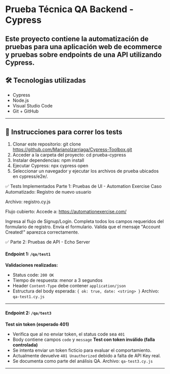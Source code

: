 # Prueba Técnica QA Backend - Cypress
Este proyecto contiene la automatización de pruebas para una aplicación web de ecommerce y pruebas sobre endpoints de una API utilizando Cypress.
---
## 🛠 Tecnologías utilizadas
- Cypress
- Node.js
- Visual Studio Code
- Git + GitHub
---
## 🔧 Instrucciones para correr los tests
1. Clonar este repositorio:
   git clone https://github.com/MarianoIzarriaga/Cypress-Toolbox.git
2. Acceder a la carpeta del proyecto:
   cd prueba-cypress
3. Instalar dependencias:
   npm install
4. Ejecutar Cypress:
   npx cypress open
5. Seleccionar un navegador y ejecutar los archivos de prueba ubicados en cypress/e2e/.

✅ Tests Implementados
Parte 1: Pruebas de UI - Automation Exercise
Caso Automatizado: Registro de nuevo usuario

Archivo: registro.cy.js

Flujo cubierto:
Accede a: https://automationexercise.com/

Ingresa al flujo de Signup/Login.
Completa todos los campos requeridos del formulario de registro.
Envía el formulario.
Valida que el mensaje "Account Created!" aparezca correctamente.

✅ Parte 2: Pruebas de API - Echo Server

#### Endpoint 1: `/qa/test1`
**Validaciones realizadas:**
- Status code: `200 OK`
- Tiempo de respuesta: menor a 3 segundos
- Header `Content-Type` debe contener `application/json`
- Estructura del body esperada: `{ ok: true, date: <string> }`
Archivo: `qa-test1.cy.js`
---
#### Endpoint 2: `/qa/test3`
**Test sin token (esperado 401)**  
- Verifica que al no enviar token, el status code sea `401`
- Body contiene campos `code` y `message`
**Test con token inválido (falla controlada)**  
- Se intenta enviar un token ficticio para evaluar el comportamiento.
- Actualmente devuelve `401 Unauthorized` debido a falta de API Key real.
- Se documenta como parte del análisis QA.
Archivo: `qa-test3.cy.js`
---